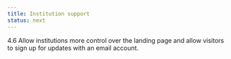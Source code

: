 ```yaml
---
title: Institution support
status: next
---
```


4.6 Allow institutions more control over the landing page and allow visitors to sign up for updates with an email account.
